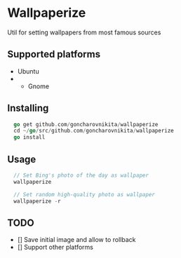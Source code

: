 # Wallpaperize
Util for setting wallpapers from most famous sources

## Supported platforms

- Ubuntu 
- - Gnome

## Installing

```go
  go get github.com/goncharovnikita/wallpaperize
  cd ~/go/src/github.com/goncharovnikita/wallpaperize
  go install
```

## Usage

```go
  // Set Bing's photo of the day as wallpaper
  wallpaperize

  // Set random high-quality photo as wallpaper
  wallpaperize -r
```

## TODO
- [] Save initial image and allow to rollback
- [] Support other platforms